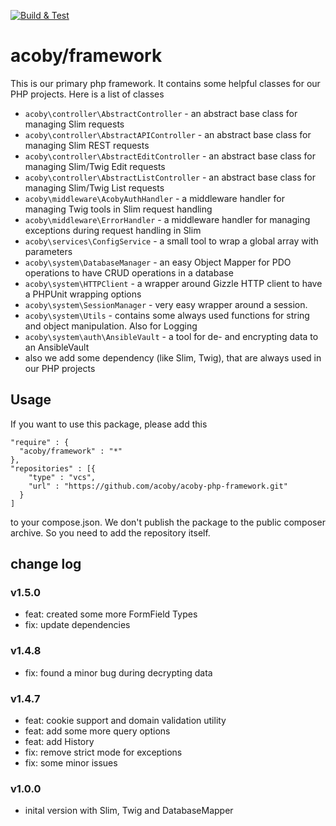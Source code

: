 [![Build & Test](https://github.com/acoby/acoby-php-framework/actions/workflows/php.yml/badge.svg)](https://github.com/acoby/acoby-php-framework/actions/workflows/php.yml)

# acoby/framework

This is our primary php framework. It contains some helpful classes for our PHP projects. Here is a list of classes

- `acoby\controller\AbstractController` - an abstract base class for managing Slim requests
- `acoby\controller\AbstractAPIController` - an abstract base class for managing Slim REST requests
- `acoby\controller\AbstractEditController` - an abstract base class for managing Slim/Twig Edit requests
- `acoby\controller\AbstractListController` - an abstract base class for managing Slim/Twig List requests
- `acoby\middleware\AcobyAuthHandler` - a middleware handler for managing Twig tools in Slim request handling
- `acoby\middleware\ErrorHandler` - a middleware handler for managing exceptions during request handling in Slim
- `acoby\services\ConfigService` - a small tool to wrap a global array with parameters
- `acoby\system\DatabaseManager` - an easy Object Mapper for PDO operations to have CRUD operations in a database
- `acoby\system\HTTPClient` - a wrapper around Gizzle HTTP client to have a PHPUnit wrapping options
- `acoby\system\SessionManager` - very easy wrapper around a session.
- `acoby\system\Utils` - contains some always used functions for string and object manipulation. Also for Logging
- `acoby\system\auth\AnsibleVault` - a tool for de- and encrypting data to an AnsibleVault
- also we add some dependency (like Slim, Twig), that are always used in our PHP projects

## Usage

If you want to use this package, please add this

    "require" : {
      "acoby/framework" : "*"
    },
    "repositories" : [{
        "type" : "vcs",
        "url" : "https://github.com/acoby/acoby-php-framework.git"
      }
    ]

to your compose.json. We don't publish the package to the public composer archive. So you need to add the repository itself.

## change log

### v1.5.0

- feat: created some more FormField Types
- fix: update dependencies

### v1.4.8

- fix: found a minor bug during decrypting data

### v1.4.7

- feat: cookie support and domain validation utility
- feat: add some more query options
- feat: add History
- fix: remove strict mode for exceptions
- fix: some minor issues


### v1.0.0

- inital version with Slim, Twig and DatabaseMapper
